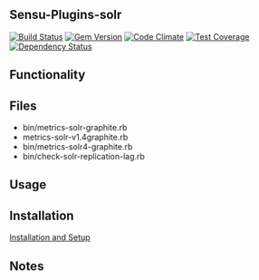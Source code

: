 ## Sensu-Plugins-solr

[ ![Build Status](https://travis-ci.org/sensu-plugins/sensu-plugins-solr.svg?branch=master)](https://travis-ci.org/sensu-plugins/sensu-plugins-solr)
[![Gem Version](https://badge.fury.io/rb/sensu-plugins-solr.svg)](http://badge.fury.io/rb/sensu-plugins-solr)
[![Code Climate](https://codeclimate.com/github/sensu-plugins/sensu-plugins-solr/badges/gpa.svg)](https://codeclimate.com/github/sensu-plugins/sensu-plugins-solr)
[![Test Coverage](https://codeclimate.com/github/sensu-plugins/sensu-plugins-solr/badges/coverage.svg)](https://codeclimate.com/github/sensu-plugins/sensu-plugins-solr)
[![Dependency Status](https://gemnasium.com/sensu-plugins/sensu-plugins-solr.svg)](https://gemnasium.com/sensu-plugins/sensu-plugins-solr)

## Functionality

## Files
 * bin/metrics-solr-graphite.rb
 * metrics-solr-v1.4graphite.rb
 * bin/metrics-solr4-graphite.rb
 * bin/check-solr-replication-lag.rb

## Usage

## Installation

[Installation and Setup](https://docs.sensu.io/sensu-core/latest/installation/installing-plugins/)

## Notes
